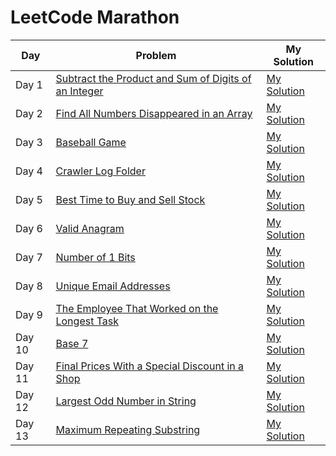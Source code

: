 # LeetCode Marathon

| Day  | Problem                                                                 | My Solution |
|------|--------------------------------------------------------------------------------------|------------------|
| Day 1  | [Subtract the Product and Sum of Digits of an Integer](https://leetcode.com/problems/subtract-the-product-and-sum-of-digits-of-an-integer/description/) | [My Solution](#) |
| Day 2  | [Find All Numbers Disappeared in an Array](https://leetcode.com/problems/find-all-numbers-disappeared-in-an-array/description/) | [My Solution](#) |
| Day 3  | [Baseball Game](https://leetcode.com/problems/baseball-game/description/) | [My Solution](#) |
| Day 4  | [Crawler Log Folder](https://leetcode.com/problems/crawler-log-folder/description/) | [My Solution](#) |
| Day 5  | [Best Time to Buy and Sell Stock](https://leetcode.com/problems/best-time-to-buy-and-sell-stock/description/) | [My Solution](#) |
| Day 6  | [Valid Anagram](https://leetcode.com/problems/valid-anagram/) | [My Solution](#) |
| Day 7  | [Number of 1 Bits](https://leetcode.com/problems/number-of-1-bits/description) | [My Solution](#) |
| Day 8  | [Unique Email Addresses](https://leetcode.com/problems/unique-email-addresses/description/) | [My Solution](#) |
| Day 9  | [The Employee That Worked on the Longest Task](https://leetcode.com/problems/the-employee-that-worked-on-the-longest-task/description/) | [My Solution](#) |
| Day 10 | [Base 7](https://leetcode.com/problems/base-7/description/) | [My Solution](#) |
| Day 11 | [Final Prices With a Special Discount in a Shop](https://leetcode.com/problems/final-prices-with-a-special-discount-in-a-shop/description/) | [My Solution](#) |
| Day 12 | [Largest Odd Number in String](https://leetcode.com/problems/largest-odd-number-in-string/description/) | [My Solution](#) |
| Day 13 | [Maximum Repeating Substring](https://leetcode.com/problems/maximum-repeating-substring/description/) | [My Solution](#) |
